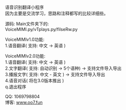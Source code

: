
语音识别翻译小程序	<br />
因为主要是交流学习，思路和注释都写的比较详细些。 <br />

源码:
Main文件夹下的: <br />
VoiceMIMI.py/vTplays.py/filseRw.py <br />


VoiceMIMIv1.0功能:	<br />
	1.语音翻译( 支持: 中文 -> 英语 ) <br />

VoiceMIMIv2.0功能: <br />
	1.语音翻译( 支持: 中文 -> 英语 ) <br />
        2.文字翻译( 支持: 自动识别 -> 5个语种) -> 支持文件导入导出 <br />
        3.播报文字( 支持: 中文 - 英文 ) -> 支持文件导入导出 <br />
	4.语音对话( 将在3.0版本推出 ) <br />
	q.退出程序 <br />

QQ: 1069798804 <br />
博客: www.oo7.fun

